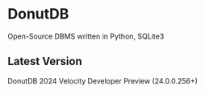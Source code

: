 # DonutDB
Open-Source DBMS written in Python, SQLite3
## Latest Version
DonutDB 2024 Velocity Developer Preview (24.0.0.256+)

